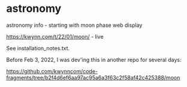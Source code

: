 # astronomy
astronomy info - starting with moon phase web display

https://kwynn.com/t/22/01/moon/ - live

See installation_notes.txt.

Before Feb 3, 2022, I was dev'ing this in another repo for several days:

https://github.com/kwynncom/code-fragments/tree/b2f4d6ef6aa97ac95a6a3f63c2f58af42c425388/moon

